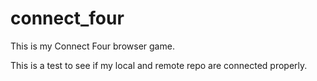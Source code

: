 # connect_four
This is my Connect Four browser game.

This is a test to see if my local and remote repo are connected properly.
